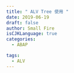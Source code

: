 ```yaml
---
title: " ALV Tree 使用 "
date: 2019-06-19
draft: false
author: Small Fire
isCJKLanguage: true
categories: 
  - ABAP

tags: 
  - ALV
---
```


